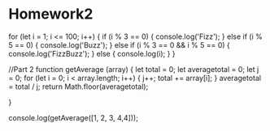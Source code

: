 # Homework2
for (let i = 1; i <= 100; i++) {
  if (i % 3 == 0) {
    console.log('Fizz');
  } else if (i % 5 == 0) {
    console.log('Buzz');
  } else if (i % 3 == 0 && i % 5 == 0) {
    console.log('FizzBuzz');
  } else {
    console.log(i);
  }
}





//Part 2
function getAverage (array) {
  let total = 0;
  let averagetotal = 0;
  let j = 0;
  for (let i = 0; i < array.length; i++) {
    j++;
    total += array[i];
  }
  averagetotal = total / j;
  return Math.floor(averagetotal);

}

console.log(getAverage([1, 2, 3, 4,4]));
